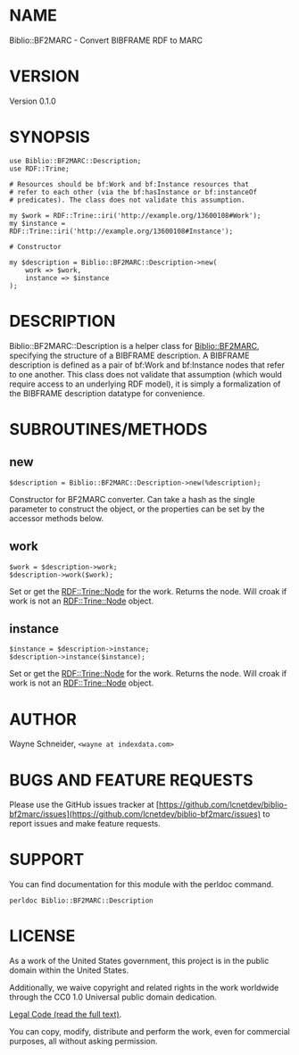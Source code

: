 # NAME

Biblio::BF2MARC - Convert BIBFRAME RDF to MARC

# VERSION

Version 0.1.0

# SYNOPSIS

    use Biblio::BF2MARC::Description;
    use RDF::Trine;

    # Resources should be bf:Work and bf:Instance resources that
    # refer to each other (via the bf:hasInstance or bf:instanceOf
    # predicates). The class does not validate this assumption.

    my $work = RDF::Trine::iri('http://example.org/13600108#Work');
    my $instance = RDF::Trine::iri('http://example.org/13600108#Instance');

    # Constructor

    my $description = Biblio::BF2MARC::Description->new(
        work => $work,
        instance => $instance
    );

# DESCRIPTION

Biblio::BF2MARC::Description is a helper class for [Biblio::BF2MARC](https://metacpan.org/pod/Biblio::BF2MARC),
specifying the structure of a BIBFRAME description. A BIBFRAME description
is defined as a pair of bf:Work and bf:Instance nodes that refer to one
another. This class does not validate that assumption (which would require
access to an underlying RDF model), it is simply a formalization of the
BIBFRAME description datatype for convenience.

# SUBROUTINES/METHODS

## new

    $description = Biblio::BF2MARC::Description->new(%description);

Constructor for BF2MARC converter. Can take a hash as
the single parameter to construct the object, or the properties can be
set by the accessor methods below.

## work

    $work = $description->work;
    $description->work($work);

Set or get the [RDF::Trine::Node](https://metacpan.org/pod/RDF::Trine::Node) for the work. Returns the node.
Will croak if work is not an [RDF::Trine::Node](https://metacpan.org/pod/RDF::Trine::Node) object.

## instance

    $instance = $description->instance;
    $description->instance($instance);

Set or get the [RDF::Trine::Node](https://metacpan.org/pod/RDF::Trine::Node) for the work. Returns the node.
Will croak if work is not an [RDF::Trine::Node](https://metacpan.org/pod/RDF::Trine::Node) object.

# AUTHOR

Wayne Schneider, `<wayne at indexdata.com>`

# BUGS AND FEATURE REQUESTS

Please use the GitHub issues tracker at
[https://github.com/lcnetdev/biblio-bf2marc/issues](https://github.com/lcnetdev/biblio-bf2marc/issues) to report issues
and make feature requests.

# SUPPORT

You can find documentation for this module with the perldoc command.

    perldoc Biblio::BF2MARC::Description

# LICENSE

As a work of the United States government, this project is in the
public domain within the United States.

Additionally, we waive copyright and related rights in the work
worldwide through the CC0 1.0 Universal public domain dedication.

[Legal Code (read the full
text)](https://creativecommons.org/publicdomain/zero/1.0/legalcode).

You can copy, modify, distribute and perform the work, even for
commercial purposes, all without asking permission.

